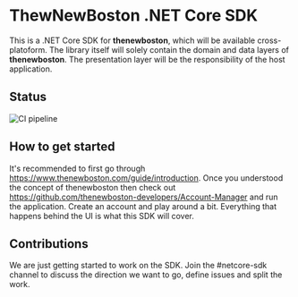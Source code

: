 # ThewNewBoston .NET Core SDK

This is a .NET Core SDK for **thenewboston**, which will be available cross-platoform. The library itself will solely contain the domain and data layers of **thenewboston**. The presentation layer will be the responsibility of the host application.

## Status
![CI pipeline](https://github.com/thenewboston-developers/dotnetcore-sdk/workflows/.NET%20Core/badge.svg)


## How to get started

It's recommended to first go through https://www.thenewboston.com/guide/introduction.
Once you understood the concept of thenewboston then check out https://github.com/thenewboston-developers/Account-Manager and run the application. Create an account and play around a bit. Everything that happens behind the UI is what this SDK will cover.

## Contributions

We are just getting started to work on the SDK. Join the #netcore-sdk channel to discuss the direction we want to go, define issues and split the work.
